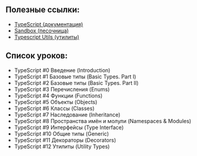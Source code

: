 ## Полезные ссылки:
- [TypeScript (документация)](https://www.typescriptlang.org)
- [Sandbox (песочница)](https://www.typescriptlang.org/play/index.html)
- [Typescript Utils (утилиты)](https://www.typescriptlang.org/docs/handbook/utility-types.html)

## Список уроков:
- TypeScript #0 Введение (Introduction)
- TypeScript #1 Базовые типы (Basic Types. Part I)
- TypeScript #2 Базовые типы (Basic Types. Part II)
- TypeScript #3 Перечисления (Enums)
- TypeScript #4 Функции (Functions)
- TypeScript #5 Объекты (Objects)
- TypeScript #6 Классы (Classes)
- TypeScript #7 Наследование (Inheritance)
- TypeScript #8 Пространства имён и молули (Namespaces & Modules)
- TypeScript #9 Интерфейсы (Type Interface)
- TypeScript #10 Общие типы (Generic)
- TypeScript #11 Декораторы (Decorators)
- TypeScript #12 Утилиты (Utility Types)